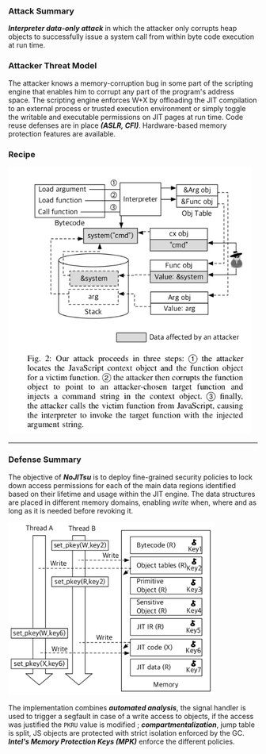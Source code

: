 ### Attack Summary

***Interpreter data-only attack*** in which the attacker only corrupts heap objects to successfully issue a system call from within byte code execution at run time.

### Attacker Threat Model

The attacker knows a memory-corruption bug in some part of the scripting engine that enables him to corrupt any part of the program's address space. The scripting engine enforces W+X by offloading the JIT compilation to an external process or trusted execution environment or simply toggle the writable and executable permissions on JIT pages at run time. Code reuse defenses are in place ***(ASLR, CFI)***. Hardware-based memory protection features are available.

### Recipe

<img src="../Articles/2020_Taemin_NoJITsu Locking Down Javascript/DOAttack.png" style="zoom:80%;" />

---

### Defense Summary

The objective of ***NoJITsu*** is to deploy fine-grained security policies to lock down access permissions for each of the main data regions identified based on their lifetime and usage within the JIT engine. The data structures are placed in different memory domains, enabling *write* when, where and as long as it is needed before revoking it.

<img src="../Articles/2020_Taemin_NoJITsu Locking Down Javascript/NOJITsu.png" style="zoom:80%;" />

The implementation combines ***automated analysis***, the signal handler is used to trigger a segfault in case of a write access to objects, if the access was justified the `PKRU` value is modified ; ***compartmentalization***, jump table is split, JS objects are protected with strict isolation enforced by the GC. ***Intel's Memory Protection Keys (MPK)*** enforce the different policies.
